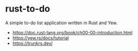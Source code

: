 # rust-to-do

A simple to-do list application written in Rust and Yew.

- https://doc.rust-lang.org/book/ch00-00-introduction.html
- https://yew.rs/docs/tutorial
- https://trunkrs.dev/